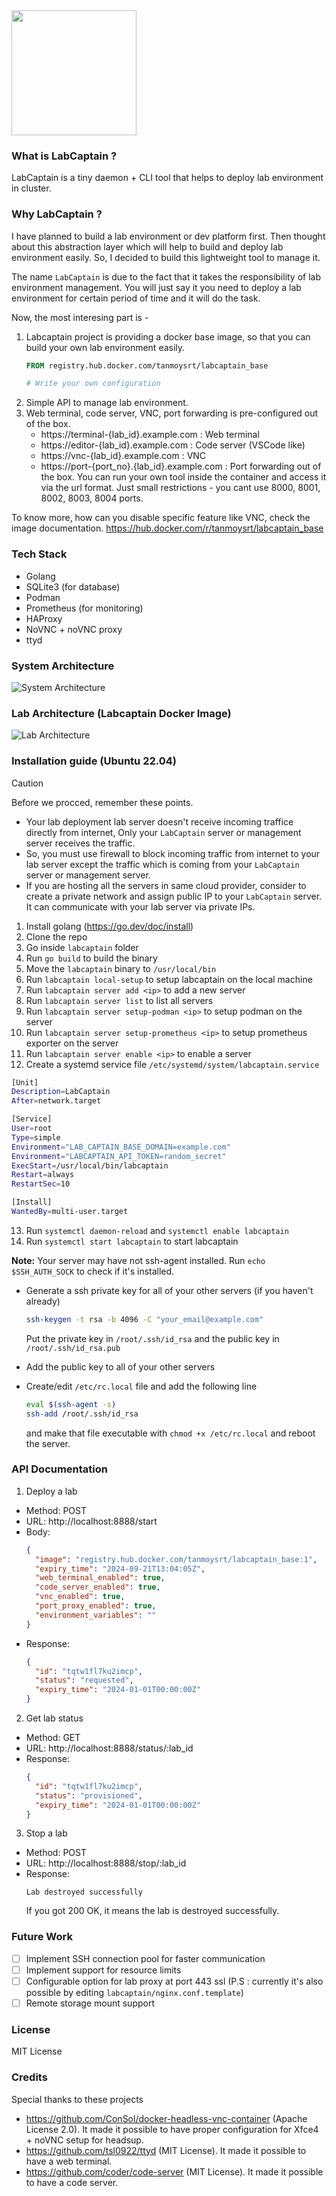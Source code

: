 <img src="./assets/logo.png" width="200">

### What is LabCaptain ?
LabCaptain is a tiny daemon + CLI tool that helps to deploy lab environment in cluster.

### Why LabCaptain ?
I have planned to build a lab environment or dev platform first.
Then thought about this abstraction layer which will help to build and deploy lab environment easily.
So, I decided to build this lightweight tool to manage it.

The name `LabCaptain` is due to the fact that it takes the responsibility of lab environment management. You will just say it you need to deploy a lab environment for certain period of time and it will do the task.

Now, the most interesing part is -
1. Labcaptain project is providing a docker base image, so that you can build your own lab environment easily.
   ```dockerfile
   FROM registry.hub.docker.com/tanmoysrt/labcaptain_base

   # Write your own configuration
   ```
2. Simple API to manage lab environment.
3. Web terminal, code server, VNC, port forwarding is pre-configured out of the box.
   - https://terminal-{lab_id}.example.com : Web terminal
   - https://editor-{lab_id}.example.com : Code server (VSCode like)
   - https://vnc-{lab_id}.example.com : VNC
   - https://port-{port_no}.{lab_id}.example.com : Port forwarding out of the box. You can run your own tool inside the container and access it via the url format. Just small restrictions - you cant use 8000, 8001, 8002, 8003, 8004 ports.

To know more, how can you disable specific feature like VNC, check the image documentation.
https://hub.docker.com/r/tanmoysrt/labcaptain_base

### Tech Stack
- Golang
- SQLite3 (for database)
- Podman
- Prometheus (for monitoring)
- HAProxy
- NoVNC + noVNC proxy
- ttyd

### System Architecture
![System Architecture](./assets/system_architecture.png)

### Lab Architecture (Labcaptain Docker Image)
![Lab Architecture](./assets/lab_architecture.png)


### Installation guide (Ubuntu 22.04)
> [!CAUTION]
> Before we procced, remember these points.
> - Your lab deployment lab server doesn't receive incoming traffice directly from internet, Only your `LabCaptain` server or management server receives the traffic.
> - So, you must use firewall to block incoming traffic from internet to your lab server except the traffic which is coming from your `LabCaptain` server or management server.
> - If you are hosting all the servers in same cloud provider, consider to create a private network and assign public IP to your `LabCaptain` server. It can communicate with your lab server via private IPs.


1. Install golang (https://go.dev/doc/install)
2. Clone the repo
3. Go inside `labcaptain` folder
4. Run `go build` to build the binary
5. Move the `labcaptain` binary to `/usr/local/bin`
6. Run `labcaptain local-setup` to setup labcaptain on the local machine
7. Run `labcaptain server add <ip>` to add a new server
8. Run `labcaptain server list` to list all servers
9. Run `labcaptain server setup-podman <ip>` to setup podman on the server
10. Run `labcaptain server setup-prometheus <ip>` to setup prometheus exporter on the server
11. Run `labcaptain server enable <ip>` to enable a server
12. Create a systemd service file `/etc/systemd/system/labcaptain.service`
```bash
[Unit]
Description=LabCaptain
After=network.target

[Service]
User=root
Type=simple
Environment="LAB_CAPTAIN_BASE_DOMAIN=example.com"
Environment="LABCAPTAIN_API_TOKEN=random_secret"
ExecStart=/usr/local/bin/labcaptain
Restart=always
RestartSec=10

[Install]
WantedBy=multi-user.target
```
13. Run `systemctl daemon-reload` and `systemctl enable labcaptain`
14. Run `systemctl start labcaptain` to start labcaptain

**Note:** Your server may have not ssh-agent installed. Run `echo $SSH_AUTH_SOCK` to check if it's installed.

- Generate a ssh private key for all of your other servers (if you haven't already)
  ```bash
  ssh-keygen -t rsa -b 4096 -C "your_email@example.com"
  ```
  Put the private key in `/root/.ssh/id_rsa` and the public key in `/root/.ssh/id_rsa.pub`

- Add the public key to all of your other servers
- Create/edit `/etc/rc.local` file and add the following line
  ```bash
  eval $(ssh-agent -s)
  ssh-add /root/.ssh/id_rsa
  ```
  and make that file executable with `chmod +x /etc/rc.local` and reboot the server.

### API Documentation
1. Deploy a lab
  - Method: POST
  - URL: http://localhost:8888/start
  - Body:
    ```json
    {
      "image": "registry.hub.docker.com/tanmoysrt/labcaptain_base:1",
      "expiry_time": "2024-09-21T13:04:05Z",
      "web_terminal_enabled": true,
      "code_server_enabled": true,
      "vnc_enabled": true,
      "port_proxy_enabled": true,
      "environment_variables": ""
    }
    ```
  - Response:
    ```json
    {
      "id": "tqtw1fl7ku2imcp",
      "status": "requested",
      "expiry_time": "2024-01-01T00:00:00Z"
    }
    ```
2. Get lab status
  - Method: GET
  - URL: http://localhost:8888/status/:lab_id
  - Response:
    ```json
    {
      "id": "tqtw1fl7ku2imcp",
      "status": "provisioned",
      "expiry_time": "2024-01-01T00:00:00Z"
    }
    ```
3. Stop a lab
  - Method: POST
  - URL: http://localhost:8888/stop/:lab_id
  - Response:
    ```text
    Lab destroyed successfully
    ```
    If you got 200 OK, it means the lab is destroyed successfully.

### Future Work
- [ ] Implement SSH connection pool for faster communication
- [ ] Implement support for resource limits
- [ ] Configurable option for lab proxy at port 443 ssl (P.S : currently it's also possible by editing `labcaptain/nginx.conf.template`)
- [ ] Remote storage mount support

### License
MIT License

### Credits
Special thanks to these projects
- https://github.com/ConSol/docker-headless-vnc-container (Apache License 2.0). It made it possible to have proper configuration for Xfce4 + noVNC setup for headsup.
- https://github.com/tsl0922/ttyd (MIT License). It made it possible to have a web terminal.
- https://github.com/coder/code-server (MIT License). It made it possible to have a code server.
